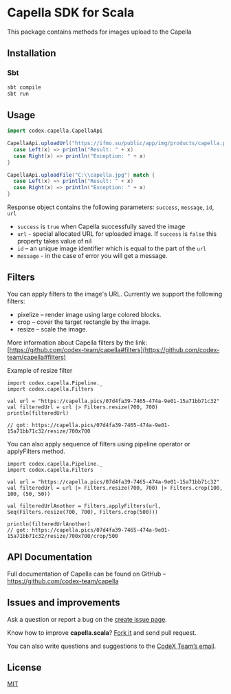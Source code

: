 # Capella SDK for Scala

This package contains methods for images upload to the Capella

## Installation

### Sbt

```scala
sbt compile
sbt run
```

## Usage

```scala
import codex.capella.CapellaApi

CapellaApi.uploadUrl("https://ifmo.su/public/app/img/products/capella.png") match {
  case Left(x) => println("Result: " + x)
  case Right(x) => println("Exception: " + x)
}
```

```scala
CapellaApi.uploadFile("C:\\capella.jpg") match {
  case Left(x) => println("Result: " + x)
  case Right(x) => println("Exception: " + x)
}
```

Response object contains the following parameters:
`success`, `message`, `id`, `url`

* `success` is `true` when Capella successfully saved the image
* `url` - special allocated URL for uploaded image. If `success` is `false` this property takes value of nil
* `id` – an unique image identifier which is equal to the part of the `url` 
* `message` - in the case of error you will get a message. 

## Filters

You can apply filters to the image's URL. 
Currently we support the following filters:
* pixelize – render image using large colored blocks.
* crop – cover the target rectangle by the image.
* resize – scale the image.

More information about Capella filters by the link: [https://github.com/codex-team/capella#filters](https://github.com/codex-team/capella#filters)

Example of resize filter
```$scala
import codex.capella.Pipeline._
import codex.capella.Filters

val url = "https://capella.pics/07d4fa39-7465-474a-9e01-15a71bb71c32"
val filteredUrl = url |> Filters.resize(700, 700)
println(filteredUrl)

// got: https://capella.pics/07d4fa39-7465-474a-9e01-15a71bb71c32/resize/700x700
```

You can also apply sequence of filters using pipeline operator or applyFilters method.

```$scala
import codex.capella.Pipeline._
import codex.capella.Filters

val url = "https://capella.pics/07d4fa39-7465-474a-9e01-15a71bb71c32"
val filteredUrl = url |> Filters.resize(700, 700) |> Filters.crop(100, 100, (50, 50))

val filteredUrlAnother = Filters.applyFilters(url, Seq(Filters.resize(700, 700), Filters.crop(500)))

println(filteredUrlAnother)
// got: https://capella.pics/07d4fa39-7465-474a-9e01-15a71bb71c32/resize/700x700/crop/500
```

## API Documentation

Full documentation of Capella can be found on GitHub –
https://github.com/codex-team/capella

## Issues and improvements

Ask a question or report a bug on the [create issue page](https://github.com/codex-team/capella.scala/issues/new).

Know how to improve **capella.scala**? [Fork it](https://github.com/codex-team/capella.scala) and send pull request.

You can also write questions and suggestions to the [CodeX Team’s
email](team@ifmo.su).

## License

[MIT](https://github.com/codex-team/codex.notes/blob/master/LICENSE)